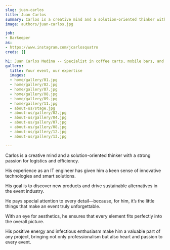 ```yaml
---
slug: juan-carlos
title: Juan Carlos
summary: Carlos is a creative mind and a solution-oriented thinker with a strong passion for logistics and efficiency.
image: authors/juan-carlos.jpg

job:
- Barkeeper
as:
- https://www.instagram.com/jcarlosquatro
creds: []

h1: Juan Carlos Medina -- Specialist in coffee carts, mobile bars, and trade fair catering in Munich
gallery:
  title: Your event, our expertise
  images:
  - home/gallery/01.jpg
  - home/gallery/02.jpg
  - home/gallery/07.jpg
  - home/gallery/08.jpg
  - home/gallery/09.jpg
  - home/gallery/11.jpg
  - about-us/stage.jpg
  - about-us/gallery/02.jpg
  - about-us/gallery/04.jpg
  - about-us/gallery/07.jpg
  - about-us/gallery/08.jpg
  - about-us/gallery/12.jpg
  - about-us/gallery/13.jpg

---
```

Carlos is a creative mind and a solution-oriented thinker with a strong passion for logistics and efficiency.

His experience as an IT engineer has given him a keen sense of innovative technologies and smart solutions.

His goal is to discover new products and drive sustainable alternatives in the event industry.

He pays special attention to every detail—because, for him, it’s the little things that make an event truly unforgettable.

With an eye for aesthetics, he ensures that every element fits perfectly into the overall picture.

His positive energy and infectious enthusiasm make him a valuable part of any project, bringing not only professionalism but also heart and passion to every event.